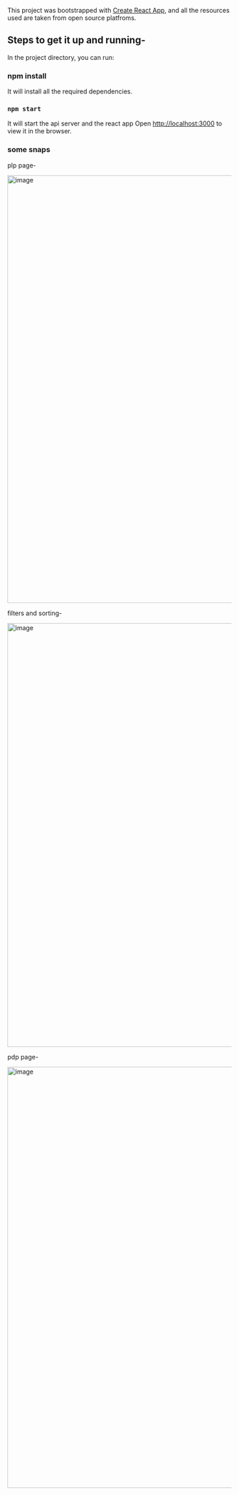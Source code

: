 This project was bootstrapped with [Create React App](https://github.com/facebook/create-react-app), and all the resources used are taken from open source platfroms.

## Steps to get it up and running-

In the project directory, you can run:
### npm install
It will install all the required dependencies.
### `npm start`
It will start the api server and the react app
Open [http://localhost:3000](http://localhost:3000) to view it in the browser.

### some snaps
plp page-

<img width="960" alt="image" src="https://user-images.githubusercontent.com/51108021/145766716-04346295-c0ea-4c5f-b1ef-922d2cbb70bc.png">

filters and sorting- 

<img width="951" alt="image" src="https://user-images.githubusercontent.com/51108021/145767001-05b2d07b-3eb3-4d98-98e4-2f088a5e623b.png">

pdp page-

<img width="945" alt="image" src="https://user-images.githubusercontent.com/51108021/145767200-34780d31-0d21-4eac-b0e6-9c914cd09f06.png">

